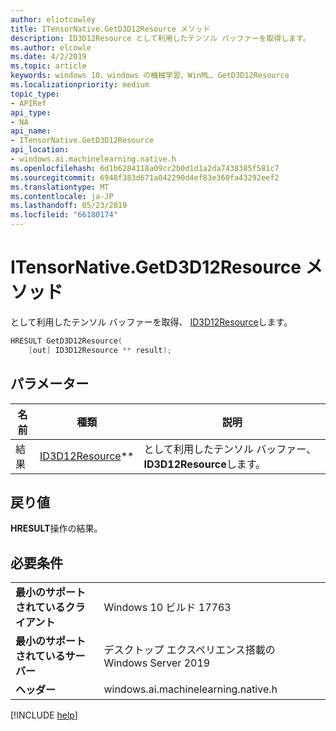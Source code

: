 ```yaml
---
author: eliotcowley
title: ITensorNative.GetD3D12Resource メソッド
description: ID3D12Resource として利用したテンソル バッファーを取得します。
ms.author: elcowle
ms.date: 4/2/2019
ms.topic: article
keywords: windows 10、windows の機械学習、WinML、GetD3D12Resource
ms.localizationpriority: medium
topic_type:
- APIRef
api_type:
- NA
api_name:
- ITensorNative.GetD3D12Resource
api_location:
- windows.ai.machinelearning.native.h
ms.openlocfilehash: 6d1b6284118a09cc2b0d1d1a2da7438385f581c7
ms.sourcegitcommit: 6948f383d671a042290d4ef83e360fa43292eef2
ms.translationtype: MT
ms.contentlocale: ja-JP
ms.lasthandoff: 05/23/2019
ms.locfileid: "66180174"
---
```

# <a name="itensornativegetd3d12resource-method"></a>ITensorNative.GetD3D12Resource メソッド

として利用したテンソル バッファーを取得、 [ID3D12Resource](https://docs.microsoft.com/windows/desktop/api/d3d12/nn-d3d12-id3d12resource)します。

```cpp
HRESULT GetD3D12Resource(
    [out] ID3D12Resource ** result);
```

## <a name="parameters"></a>パラメーター

| 名前 | 種類 | 説明 |
|------|------|-------------|
| 結果 | [ID3D12Resource](https://docs.microsoft.com/windows/desktop/api/d3d12/nn-d3d12-id3d12resource)** | として利用したテンソル バッファー、 **ID3D12Resource**します。 |

## <a name="returns"></a>戻り値

**HRESULT**操作の結果。

## <a name="requirements"></a>必要条件

| | |
|-|-|
| **最小のサポートされているクライアント** | Windows 10 ビルド 17763 |
| **最小のサポートされているサーバー** | デスクトップ エクスペリエンス搭載の Windows Server 2019 |
| **ヘッダー** | windows.ai.machinelearning.native.h |

[!INCLUDE [help](../../includes/get-help.md)]
